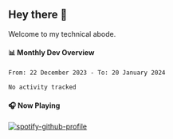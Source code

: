 ## Hey there 👋

Welcome to my technical abode.

#### 📊 Monthly Dev Overview
<!--START_SECTION:waka-->

```txt
From: 22 December 2023 - To: 20 January 2024

No activity tracked
```

<!--END_SECTION:waka-->

#### 🎧 Now Playing

[![spotify-github-profile](https://spotify-github-profile.vercel.app/api/view?uid=james2mid&cover_image=true&theme=natemoo-re)](https://open.spotify.com/user/james2mid?si=2b3baf2b09cb499e)
